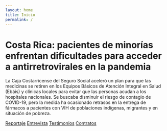 ```yaml
---
layout: home
title: Inicio
permalink: /
---
```


# Costa Rica: pacientes de minorías enfrentan dificultades para acceder a antirretrovirales en la pandemia

La Caja Costarricense del Seguro Social aceleró un plan para que las medicinas se retiren en los Equipos Básicos de Atención Integral en Salud (Ebáis) y clínicas locales para evitar que las personas acudan a los hospitales nacionales. Se buscaba disminuir el riesgo de contagio de COVID-19, pero la medida ha ocasionado retrasos en la entrega de fármacos a pacientes con VIH de poblaciones indígenas, migrantes y en situación de pobreza.


[Reportaje](/2020/09/22/reportaje.html)
[Entrevista](/entrevista/)
[Testimonios](/testimonios/)
[Contratos](/contratos/)
